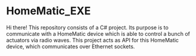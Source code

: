 # HomeMatic_EXE
Hi there! This repository consists of a C# project. Its purpose is to communicate with a HomeMatic device which is able to control a bunch of actuators via radio waves. This project acts as API for this HomeMatic device, which communicates over Ethernet sockets.
